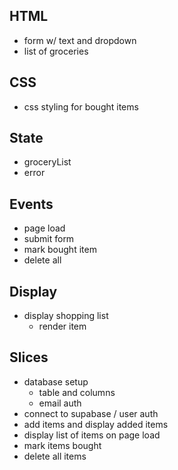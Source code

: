 ## HTML

-   form w/ text and dropdown
-   list of groceries

## CSS

-   css styling for bought items

## State

-   groceryList
-   error

## Events

-   page load
-   submit form
-   mark bought item
-   delete all

## Display

-   display shopping list
    -   render item

## Slices

-   database setup
    -   table and columns
    -   email auth
-   connect to supabase / user auth
-   add items and display added items
-   display list of items on page load
-   mark items bought
-   delete all items
